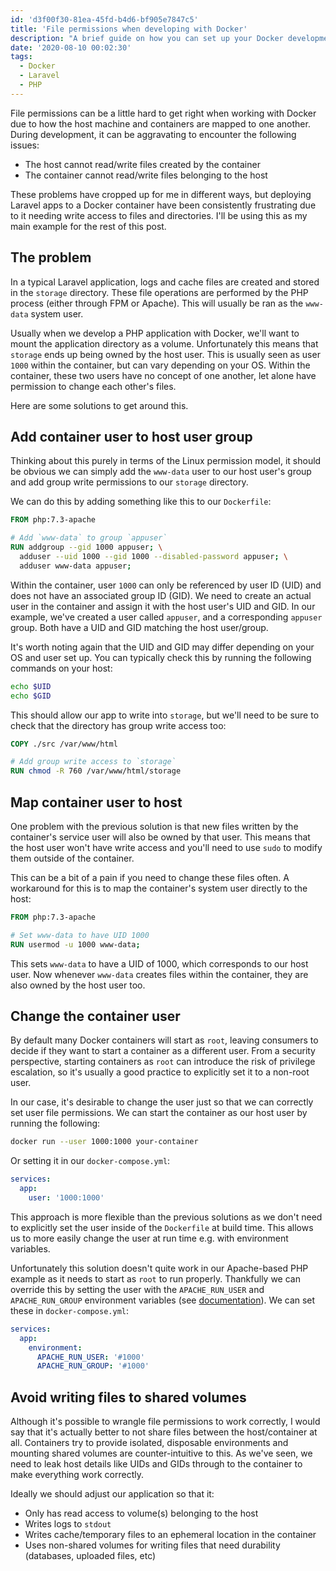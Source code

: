 ```yaml
---
id: 'd3f00f30-81ea-45fd-b4d6-bf905e7847c5'
title: 'File permissions when developing with Docker'
description: "A brief guide on how you can set up your Docker development environment to work with your host's file permissions."
date: '2020-08-10 00:02:30'
tags:
  - Docker
  - Laravel
  - PHP
---
```


File permissions can be a little hard to get right when working with Docker due to how the host
machine and containers are mapped to one another. During development, it can be aggravating to
encounter the following issues:

- The host cannot read/write files created by the container
- The container cannot read/write files belonging to the host

These problems have cropped up for me in different ways, but deploying Laravel apps to a Docker
container have been consistently frustrating due to it needing write access to files and directories.
I'll be using this as my main example for the rest of this post.

## The problem

In a typical Laravel application, logs and cache files are created and stored in the `storage`
directory. These file operations are performed by the PHP process (either through FPM or Apache).
This will usually be ran as the `www-data` system user.

Usually when we develop a PHP application with Docker, we'll want to mount the application directory as a volume. Unfortunately this means that `storage` ends up being owned by the host user. This is usually seen as user `1000` within the container, but can vary depending on your OS. Within the container, these two users have no concept of one another, let alone have permission to change each other's files.

Here are some solutions to get around this.

## Add container user to host user group

Thinking about this purely in terms of the Linux permission model, it should be obvious we can
simply add the `www-data` user to our host user's group and add group write permissions to our
`storage` directory.

We can do this by adding something like this to our `Dockerfile`:

```dockerfile
FROM php:7.3-apache

# Add `www-data` to group `appuser`
RUN addgroup --gid 1000 appuser; \
  adduser --uid 1000 --gid 1000 --disabled-password appuser; \
  adduser www-data appuser;
```

Within the container, user `1000` can only be referenced by user ID (UID) and does not have an associated group ID (GID). We need to create an actual user in the container and assign it with the host user's UID and GID. In our example, we've created a user called `appuser`, and a corresponding `appuser` group. Both have a UID and GID matching the host user/group.

It's worth noting again that the UID and GID may differ depending on your OS and user set up. You can typically check this by running the following commands on your host:

```bash
echo $UID
echo $GID
```

This should allow our app to write into `storage`, but we'll need to be sure to check that the
directory has group write access too:

```dockerfile
COPY ./src /var/www/html

# Add group write access to `storage`
RUN chmod -R 760 /var/www/html/storage
```

## Map container user to host

One problem with the previous solution is that new files written by the container's service user
will also be owned by that user. This means that the host user won't have write access and you'll
need to use `sudo` to modify them outside of the container.

This can be a bit of a pain if you need to change these files often. A workaround for this is to map
the container's system user directly to the host:

```dockerfile
FROM php:7.3-apache

# Set www-data to have UID 1000
RUN usermod -u 1000 www-data;
```

This sets `www-data` to have a UID of 1000, which corresponds to our host user. Now whenever `www-data`
creates files within the container, they are also owned by the host user too.

## Change the container user

By default many Docker containers will start as `root`, leaving consumers to decide if they want to
start a container as a different user. From a security perspective, starting containers as `root`
can introduce the risk of privilege escalation, so it's usually a good practice to explicitly set it
to a non-root user.

In our case, it's desirable to change the user just so that we can correctly set user file
permissions. We can start the container as our host user by running the following:

```bash
docker run --user 1000:1000 your-container
```

Or setting it in our `docker-compose.yml`:

```yaml
services:
  app:
    user: '1000:1000'
```

This approach is more flexible than the previous solutions as we don't need to explicitly set the
user inside of the `Dockerfile` at build time. This allows us to more easily change the user at run
time e.g. with environment variables.

Unfortunately this solution doesn't quite work in our Apache-based PHP example as it needs to start
as `root` to run properly. Thankfully we can override this by setting the user with the
`APACHE_RUN_USER` and `APACHE_RUN_GROUP` environment variables
(see [documentation](https://github.com/docker-library/docs/tree/master/php#running-as-an-arbitrary-user)).
We can set these in `docker-compose.yml`:

```yaml
services:
  app:
    environment:
      APACHE_RUN_USER: '#1000'
      APACHE_RUN_GROUP: '#1000'
```

## Avoid writing files to shared volumes

Although it's possible to wrangle file permissions to work correctly, I would say that it's actually
better to not share files between the host/container at all. Containers try to provide isolated,
disposable environments and mounting shared volumes are counter-intuitive to this. As we've seen,
we need to leak host details like UIDs and GIDs through to the container to make everything work
correctly.

Ideally we should adjust our application so that it:

- Only has read access to volume(s) belonging to the host
- Writes logs to `stdout`
- Writes cache/temporary files to an ephemeral location in the container
- Uses non-shared volumes for writing files that need durability (databases, uploaded files, etc)
